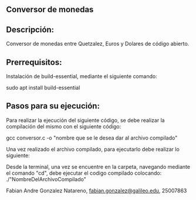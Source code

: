 ## Conversor de monedas

## Descripción: 

Conversor de monedas entre Quetzalez, Euros y Dolares de código abierto.

## Prerrequisitos:

Instalación de build-essential, mediante el siguiente comando:

sudo apt install build-essential

## Pasos para su ejecución:

Para realizar la ejecución del siguiente código, se debe realizar la compilación del mismo con el siguiente código:

gcc conversor.c -o "nombre que se le desea dar al archivo compilado"

Una vez realizado el archivo compilado, para ejecutarlo debe realizar lo siguiente:

Desde la terminal, una vez se encuentre en la carpeta, navegando mediante el comando "cd", debe ejecutar el codigo compilado colocando: ./"NombreDelArchivoCompilado"


Fabian Andre Gonzalez Natareno, fabian.gonzalez@galileo.edu, 25007863
